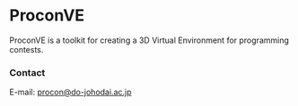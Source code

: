 ProconVE
========================================

ProconVE is a toolkit for creating a 3D Virtual Environment
for programming contests.

### Contact

E-mail: procon@do-johodai.ac.jp

